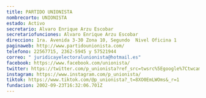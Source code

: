 ```yaml
---
title: PARTIDO UNIONISTA
nombrecorto: UNIONISTA
estado: Activo
secretario: Alvaro Enrique Arzu Escobar
secretariofunciones: Alvaro Enrique Arzu Escobar
direccion: 1ra. Avenida 3-30 Zona 10, Segundo  Nivel Oficina 1
paginaweb: http://www.partidounionista.com/
telefono: 22567715, 2362-5945 y 57521944
correo: " juridicayelectoralunionista@hotmail.es"
facebook: https://www.facebook.com/unionista/
twitter: https://twitter.com/p_unionista?ref_src=twsrc%5Egoogle%7Ctwcamp%5Eserp%7Ctwgr%5Eauthor
instagram: https://www.instagram.com/p_unionista/
tiktok: https://www.tiktok.com/@p_unionista?_t=8XO0EmLWOms&_r=1
fundacion: 2002-09-23T16:32:06.701Z
---
```

